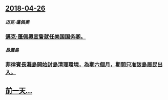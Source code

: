 ## [2018-04-26](/zh/news/2018/04/26/index.md)

##### 迈克·蓬佩奧
### [邁克·蓬佩奧宣誓就任美国国务卿。 ](/zh/news/2018/04/26/邁克-蓬佩奧宣誓就任美国国务卿.md)
##### 長灘島
### [菲律賓長灘島開始封島清理環境，為期六個月，期間只准該島居民出入。 ](/zh/news/2018/04/26/菲律賓長灘島開始封島清理環境-為期六個月-期間只准該島居民出入.md)
## [前一天...](/zh/news/2018/04/25/index.md)

